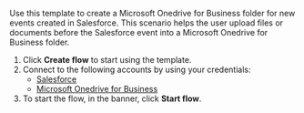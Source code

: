 Use this template to create a Microsoft Onedrive for Business folder for new events created in Salesforce. This scenario helps the user upload files or documents before the Salesforce event into a Microsoft Onedrive for Business folder.

1. Click **Create flow** to start using the template.
2. Connect to the following accounts by using your credentials:
   - [Salesforce](https://www.ibm.com/docs/en/app-connect/containers_cd?topic=apps-salesforce)
   - [Microsoft Onedrive for Business](https://www.ibm.com/docs/en/app-connect/containers_cd?topic=apps-microsoft-onedrive-business)
3. To start the flow, in the banner, click **Start flow**.